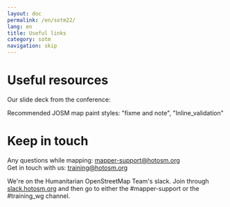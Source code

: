 ```yaml
---
layout: doc
permalink: /en/sotm22/
lang: en
title: Useful links
category: sotm
navigation: skip
---
```


Useful resources
============

Our slide deck from the conference: 

Recommended JOSM map paint styles: "fixme and note", "Inline_validation"


Keep in touch
=============

Any questions while mapping: [mapper-support@hotosm.org](mailto:mapper-support@hotosm.org) <br/>
Get in touch with us: [training@hotosm.org](mailto:training@hotosm.org)

We're on the Humanitarian OpenStreetMap Team's slack. Join through [slack.hotosm.org](https://slack.hotosm.org) and then go to either the #mapper-support or the #training_wg channel.
